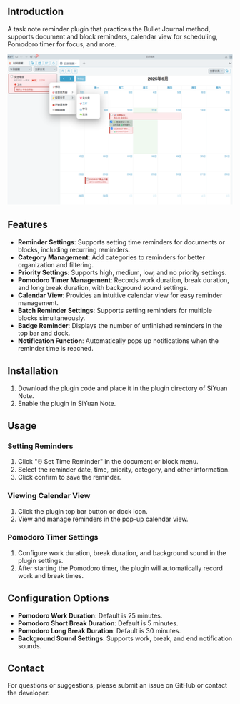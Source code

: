 ## Introduction

A task note reminder plugin that practices the Bullet Journal method, supports document and block reminders, calendar view for scheduling, Pomodoro timer for focus, and more.

![](preview.png)

## Features

- **Reminder Settings**: Supports setting time reminders for documents or blocks, including recurring reminders.
- **Category Management**: Add categories to reminders for better organization and filtering.
- **Priority Settings**: Supports high, medium, low, and no priority settings.
- **Pomodoro Timer Management**: Records work duration, break duration, and long break duration, with background sound settings.
- **Calendar View**: Provides an intuitive calendar view for easy reminder management.
- **Batch Reminder Settings**: Supports setting reminders for multiple blocks simultaneously.
- **Badge Reminder**: Displays the number of unfinished reminders in the top bar and dock.
- **Notification Function**: Automatically pops up notifications when the reminder time is reached.

## Installation

1. Download the plugin code and place it in the plugin directory of SiYuan Note.
2. Enable the plugin in SiYuan Note.

## Usage

### Setting Reminders

1. Click "⏰ Set Time Reminder" in the document or block menu.
2. Select the reminder date, time, priority, category, and other information.
3. Click confirm to save the reminder.

### Viewing Calendar View

1. Click the plugin top bar button or dock icon.
2. View and manage reminders in the pop-up calendar view.

### Pomodoro Timer Settings

1. Configure work duration, break duration, and background sound in the plugin settings.
2. After starting the Pomodoro timer, the plugin will automatically record work and break times.

## Configuration Options

- **Pomodoro Work Duration**: Default is 25 minutes.
- **Pomodoro Short Break Duration**: Default is 5 minutes.
- **Pomodoro Long Break Duration**: Default is 30 minutes.
- **Background Sound Settings**: Supports work, break, and end notification sounds.

## Contact

For questions or suggestions, please submit an issue on GitHub or contact the developer.
